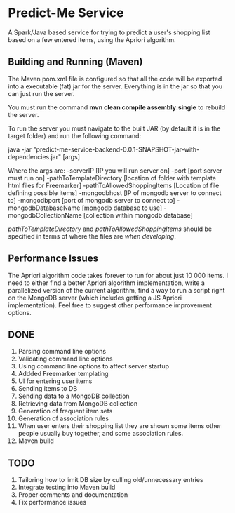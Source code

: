 # Predict-Me Service
A Spark/Java based service for trying to predict a user's shopping list based on a few entered items, using the Apriori algorithm.

## Building and Running (Maven)
The Maven pom.xml file is configured so that all the code will be exported into a executable (fat) jar for the server. Everything is in the jar so that you can just run the server.

You must run the command **mvn clean compile assembly:single** to rebuild the server.

To run the server you must navigate to the built JAR (by default it is in the target folder) and run the following command:

java -jar "predict-me-service-backend-0.0.1-SNAPSHOT-jar-with-dependencies.jar" [args]

Where the args are:
-serverIP [IP you will run server on]
-port [port server must run on]
-pathToTemplateDirectory [location of folder with template html files for Freemarker]
-pathToAllowedShoppingItems [Location of file defining possible items]
-mongodbhost [IP of mongodb server to connect to]
-mongodbport [port of mongodb server to connect to] 
-mongodbDatabaseName [mongodb database to use]
-mongodbCollectionName [collection within mongodb database]

*pathToTemplateDirectory* and *pathToAllowedShoppingItems* should be specified in terms of where the files are *when developing*.

## Performance Issues
The Apriori algorithm code takes forever to run for about just 10 000 items. I need to either find a better Apriori algorithm implementation, write a parallelized version of the current algorithm, find a way to run a script right on the MongoDB server (which includes getting a JS Apriori implementation). Feel free to suggest other performance improvement options.

## DONE
1. Parsing command line options
2. Validating command line options
3. Using command line options to affect server startup
4. Addded Freemarker templating
5. UI for entering user items
6. Sending items to DB
7. Sending data to a MongoDB collection
8. Retrieving data from MongoDB collection
9. Generation of frequent item sets
10. Generation of association rules
11. When user enters their shopping list they are shown some items other people usually buy together, and some association
rules.
12. Maven build

## TODO

1. Tailoring how to limit DB size by culling old/unnecessary entries
2. Integrate testing into Maven build
3. Proper comments and documentation
4. Fix performance issues